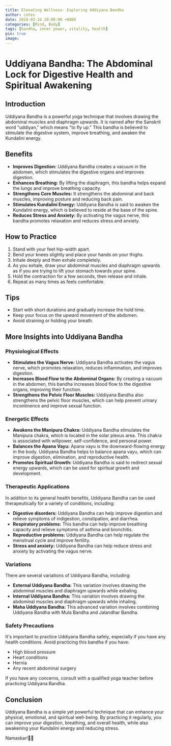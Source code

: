 ```yaml
---
title: Elevating Wellness- Exploring Uddiyana Bandha
author: cotes
date: 2024-03-16 20:00:00 +0800
categories: [Mind, Body]
tags: [bandha, inner power, vitality, health] 
pin: true
image: 
---
```


# Uddiyana Bandha: The Abdominal Lock for Digestive Health and Spiritual Awakening

## Introduction

Uddiyana Bandha is a powerful yoga technique that involves drawing the abdominal muscles and diaphragm upwards. It is named after the Sanskrit word "uddiyan," which means "to fly up." This bandha is believed to stimulate the digestive system, improve breathing, and awaken the Kundalini energy.

## Benefits

- **Improves Digestion:** Uddiyana Bandha creates a vacuum in the abdomen, which stimulates the digestive organs and improves digestion.
- **Enhances Breathing:** By lifting the diaphragm, this bandha helps expand the lungs and improve breathing capacity.
- **Strengthens Core Muscles:** It strengthens the abdominal and back muscles, improving posture and reducing back pain.
- **Stimulates Kundalini Energy:** Uddiyana Bandha is said to awaken the Kundalini energy, which is believed to reside at the base of the spine.
- **Reduces Stress and Anxiety:** By activating the vagus nerve, this bandha promotes relaxation and reduces stress and anxiety.

## How to Practice

1. Stand with your feet hip-width apart.
2. Bend your knees slightly and place your hands on your thighs.
3. Inhale deeply and then exhale completely.
4. As you exhale, draw your abdominal muscles and diaphragm upwards as if you are trying to lift your stomach towards your spine.
5. Hold the contraction for a few seconds, then release and inhale.
6. Repeat as many times as feels comfortable.

## Tips

- Start with short durations and gradually increase the hold time.
- Keep your focus on the upward movement of the abdomen.
- Avoid straining or holding your breath.

## More Insights into Uddiyana Bandha

### Physiological Effects

- **Stimulates the Vagus Nerve:** Uddiyana Bandha activates the vagus nerve, which promotes relaxation, reduces inflammation, and improves digestion.
- **Increases Blood Flow to the Abdominal Organs:** By creating a vacuum in the abdomen, this bandha increases blood flow to the digestive organs, improving their function.
- **Strengthens the Pelvic Floor Muscles:** Uddiyana Bandha also strengthens the pelvic floor muscles, which can help prevent urinary incontinence and improve sexual function.

### Energetic Effects

- **Awakens the Manipura Chakra:** Uddiyana Bandha stimulates the Manipura chakra, which is located in the solar plexus area. This chakra is associated with willpower, self-confidence, and personal power.
- **Balances the Apana Vayu:** Apana vayu is the downward-flowing energy in the body. Uddiyana Bandha helps to balance apana vayu, which can improve digestion, elimination, and reproductive health.
- **Promotes Spiritual Growth:** Uddiyana Bandha is said to redirect sexual energy upwards, which can be used for spiritual growth and development.

### Therapeutic Applications

In addition to its general health benefits, Uddiyana Bandha can be used therapeutically for a variety of conditions, including:

- **Digestive disorders:** Uddiyana Bandha can help improve digestion and relieve symptoms of indigestion, constipation, and diarrhea.
- **Respiratory problems:** This bandha can help improve breathing capacity and relieve symptoms of asthma and bronchitis.
- **Reproductive problems:** Uddiyana Bandha can help regulate the menstrual cycle and improve fertility.
- **Stress and anxiety:** Uddiyana Bandha can help reduce stress and anxiety by activating the vagus nerve.

### Variations

There are several variations of Uddiyana Bandha, including:

- **External Uddiyana Bandha:** This variation involves drawing the abdominal muscles and diaphragm upwards while exhaling.
- **Internal Uddiyana Bandha:** This variation involves drawing the abdominal muscles and diaphragm upwards while inhaling.
- **Maha Uddiyana Bandha:** This advanced variation involves combining Uddiyana Bandha with Mula Bandha and Jalandhar Bandha.

### Safety Precautions

It's important to practice Uddiyana Bandha safely, especially if you have any health conditions. Avoid practicing this bandha if you have:

- High blood pressure
- Heart conditions
- Hernia
- Any recent abdominal surgery

If you have any concerns, consult with a qualified yoga teacher before practicing Uddiyana Bandha.

## Conclusion

Uddiyana Bandha is a simple yet powerful technique that can enhance your physical, emotional, and spiritual well-being. By practicing it regularly, you can improve your digestion, breathing, and overall health, while also awakening your Kundalini energy and reducing stress.

Namaskar!🙏✨